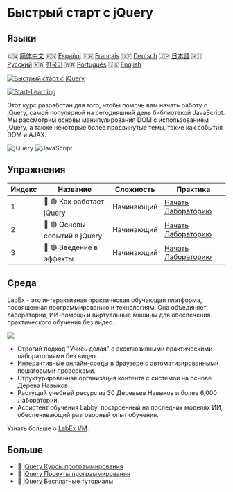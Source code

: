 # Быстрый старт с jQuery

## Языки

🇨🇳 [简体中文](README_zh.md) 🇪🇸 [Español](README_es.md) 🇫🇷 [Français](README_fr.md) 🇩🇪 [Deutsch](README_de.md) 🇯🇵 [日本語](README_ja.md) 🇷🇺 [Русский](README_ru.md) 🇰🇷 [한국어](README_ko.md) 🇧🇷 [Português](README_pt.md) 🇺🇸 [English](README.md) 

[![Быстрый старт с jQuery](https://cover-creator.labex.io/quick-start-with-jquery.png?lang=ru)](https://labex.io/ru/courses/quick-start-with-jquery)

[![Start-Learning](https://img.shields.io/badge/Start-Learning-whitesmoke?style=for-the-badge)](https://labex.io/ru/courses/quick-start-with-jquery)

Этот курс разработан для того, чтобы помочь вам начать работу с jQuery, самой популярной на сегодняшний день библиотекой JavaScript. Мы рассмотрим основы манипулирования DOM с использованием jQuery, а также некоторые более продвинутые темы, такие как события DOM и AJAX.

![jQuery](https://img.shields.io/badge/jQuery-whitesmoke?style=for-the-badge&logo=jquery)
![JavaScript](https://img.shields.io/badge/JavaScript-whitesmoke?style=for-the-badge&logo=javascript)


## Упражнения

|   Индекс | Название                      | Сложность   | Практика                                                                                                             |
|----------|-------------------------------|-------------|----------------------------------------------------------------------------------------------------------------------|
|        1 | 📖 🟢 Как работает jQuery     | Начинающий  | <a target='_blank' href='https://labex.io/ru/tutorials/jquery-how-jquery-works-153752'>Начать Лабораторию</a>        |
|        2 | 📖 🟢 Основы событий в jQuery | Начинающий  | <a target='_blank' href='https://labex.io/ru/tutorials/jquery-jquery-event-basics-153789'>Начать Лабораторию</a>     |
|        3 | 📖 🟢 Введение в эффекты      | Начинающий  | <a target='_blank' href='https://labex.io/ru/tutorials/jquery-introduction-to-effects-153791'>Начать Лабораторию</a> |

## Среда

LabEx - это интерактивная практическая обучающая платформа, посвященная программированию и технологиям. Она объединяет лаборатории, ИИ-помощь и виртуальные машины для обеспечения практического обучения без видео.

![](https://tutorial-screenshot.getvm.io/images/vm-1725247253.png)

- Строгий подход "Учись делая" с эксклюзивными практическими лабораториями без видео.
- Интерактивные онлайн-среды в браузере с автоматизированными пошаговыми проверками.
- Структурированная организация контента с системой на основе Дерева Навыков.
- Растущий учебный ресурс из 30 Деревьев Навыков и более 6,000 Лабораторий.
- Ассистент обучения Labby, построенный на последних моделях ИИ, обеспечивающий разговорный опыт обучения.

Узнать больше о [LabEx VM](https://support.labex.io/using-labex/virtual-machine).

## Больше

- 🔗 [jQuery Курсы программирования](https://github.com/labex-labs/awesome-programming-courses)
- 🔗 [jQuery Проекты программирования](https://github.com/labex-labs/awesome-programming-projects)
- 🔗 [jQuery Бесплатные туториалы](https://github.com/labex-labs/jquery-free-tutorials)

